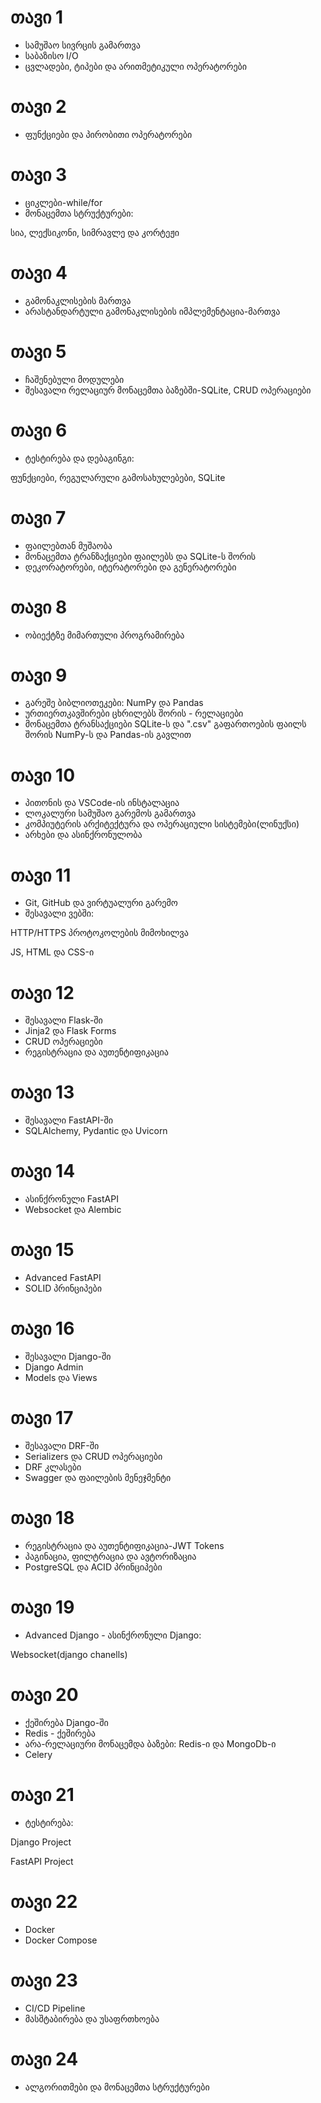 # **თავი 1**
- სამუშაო სივრცის გამართვა
- საბაზისო I/O
- ცვლადები, ტიპები და არითმეტიკული ოპერატორები

# **თავი 2**
- ფუნქციები და პირობითი ოპერატორები

# **თავი 3**
- ციკლები-while/for
- მონაცემთა სტრუქტურები:

სია, ლექსიკონი, სიმრავლე და კორტეჟი

# **თავი 4**
- გამონაკლისების მართვა
- არასტანდარტული გამონაკლისების იმპლემენტაცია-მართვა

# **თავი 5**
- ჩაშენებული მოდულები
- შესავალი რელაციურ მონაცემთა ბაზებში-SQLite, CRUD ოპერაციები

# **თავი 6**
- ტესტირება და დებაგინგი:

ფუნქციები, რეგულარული გამოსახულებები, SQLite


# **თავი 7**
- ფაილებთან მუშაობა
- მონაცემთა ტრანზაქციები ფაილებს და SQLite-ს შორის
- დეკორატორები, იტერატორები და გენერატორები

# **თავი 8**
- ობიექტზე მიმართული პროგრამირება

# **თავი 9**
- გარეშე ბიბლიოთეკები: NumPy და Pandas
- ურთიერთკავშირები ცხრილებს შორის - რელაციები
- მონაცემთა ტრანსაქციები SQLite-ს და ".csv" გაფართოების ფაილს შორის NumPy-ს და Pandas-ის გავლით

# **თავი 10**
- პითონის და VSCode-ის ინსტალაცია
- ლოკალური სამუშაო გარემოს გამართვა
- კომპიუტერის არქიტექტურა და ოპერაციული სისტემები(ლინუქსი)
- არხები და ასინქრონულობა

# **თავი 11**
- Git, GitHub და ვირტუალური გარემო
- შესავალი ვებში:

HTTP/HTTPS პროტოკოლების მიმოხილვა

JS, HTML და CSS-ი

# **თავი 12**
- შესავალი Flask-ში
- Jinja2 და Flask Forms
- CRUD ოპერაციები
- რეგისტრაცია და აუთენტიფიკაცია

# **თავი 13**
- შესავალი FastAPI-ში
- SQLAlchemy, Pydantic და Uvicorn 

# **თავი 14**
- ასინქრონული FastAPI
- Websocket და Alembic

# **თავი 15**
- Advanced FastAPI
- SOLID პრინციპები

# **თავი 16**
- შესავალი Django-ში
- Django Admin
- Models და Views

# **თავი 17**
- შესავალი DRF-ში
- Serializers და CRUD ოპერაციები
- DRF კლასები
- Swagger და ფაილების მენეჯმენტი


# **თავი 18**
- რეგისტრაცია და აუთენტიფიკაცია-JWT Tokens
- პაგინაცია, ფილტრაცია და ავტორიზაცია
- PostgreSQL და ACID პრინციპები


# **თავი 19**
- Advanced Django - ასინქრონული Django:

Websocket(django chanells)

# **თავი 20**
- ქეშირება Django-ში
- Redis - ქეშირება
- არა-რელაციური მონაცემდა ბაზები: Redis-ი და MongoDb-ი
- Celery

# **თავი 21**
- ტესტირება:

Django Project

FastAPI Project

# **თავი 22**
- Docker
- Docker Compose

# **თავი 23**
- CI/CD Pipeline
- მასშტაბირება და უსაფრთხოება

# **თავი 24**
- ალგორითმები და მონაცემთა სტრუქტურები



























